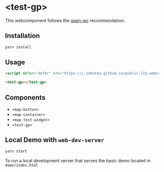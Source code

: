 # \<test-gp>

This webcomponent follows the [open-wc](https://github.com/open-wc/open-wc) recommendation.

## Installation

```bash
yarn install
```

## Usage

```html
<script defer="defer" src="https://j-sobotka.github.io/public-lib-webcomponents/build/bundle.js"></script>

<test-gp></test-gp>
```

## Components

-   `<map-button>`
-   `<map-container>`
-   `<map-test-widget>`
-   `<test-gp>`

## Local Demo with `web-dev-server`

```bash
yarn start
```

To run a local development server that serves the basic demo located in `demo/index.html`
